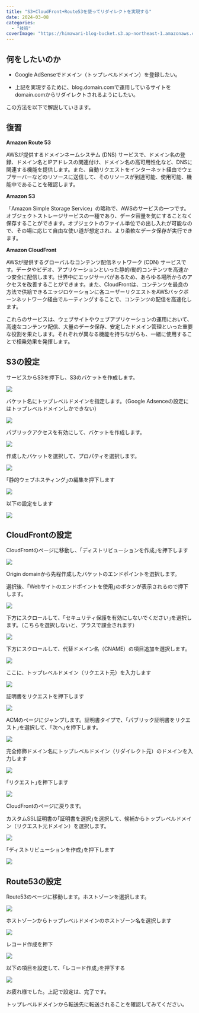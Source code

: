 ```yaml
---
title: "S3+CloudFront+Route53を使ってリダイレクトを実現する"
date: 2024-03-08
categories: 
  - "技術"
coverImage: "https://himawari-blog-bucket.s3.ap-northeast-1.amazonaws.com/posts/images/スクリーンショット-2024-02-11-20.13.00.jpg"
---
```


## 何をしたいのか

- Google AdSenseでドメイン（トップレベルドメイン）を登録したい。

- 上記を実現するために、blog.domain.comで運用しているサイトをdomain.comからリダイレクトされるようにしたい。

この方法を以下で解説していきます。

## 復習

**Amazon Route 53**

AWSが提供するドメインネームシステム (DNS) サービスで、ドメイン名の登録、ドメイン名とIPアドレスの関連付け、ドメイン名の高可用性化など、DNSに関連する機能を提供します。また、自動リクエストをインターネット経由でウェブサーバーなどのリソースに送信して、そのリソースが到達可能、使用可能、機能中であることを確認します。

**Amazon S3**

「Amazon Simple Storage Service」の略称で、AWSのサービスの一つです。オブジェクトストレージサービスの一種であり、データ容量を気にすることなく保存することができます。オブジェクトのファイル単位での出し入れが可能なので、その場に応じて自由な使い道が想定され、より柔軟なデータ保存が実行できます。

**Amazon CloudFront**

AWSが提供するグローバルなコンテンツ配信ネットワーク (CDN) サービスです。データやビデオ、アプリケーションといった静的/動的コンテンツを高速かつ安全に配信します。世界中にエッジサーバがあるため、あらゆる場所からのアクセスを改善することができます。また、CloudFrontは、コンテンツを最良の方法で供給できるエッジロケーションに各ユーザーリクエストをAWSバックボーンネットワーク経由でルーティングすることで、コンテンツの配信を高速化します。

これらのサービスは、ウェブサイトやウェブアプリケーションの運用において、高速なコンテンツ配信、大量のデータ保存、安定したドメイン管理といった重要な役割を果たします。それぞれが異なる機能を持ちながらも、一緒に使用することで相乗効果を発揮します。

## S3の設定

サービスからS3を押下し、S3のバケットを作成します。

![](https://himawari-blog-bucket.s3.ap-northeast-1.amazonaws.com/posts/images/01-1024x540-1.jpg)

バケット名にトップレベルドメインを指定します。（Google Adsenceの設定にはトップレベルドメインしかできない）

![](https://himawari-blog-bucket.s3.ap-northeast-1.amazonaws.com/posts/images/02-1-1024x804-1.jpg)

パブリックアクセスを有効にして、バケットを作成します。

![](https://himawari-blog-bucket.s3.ap-northeast-1.amazonaws.com/posts/images/03-748x1024-1.jpg)

作成したバケットを選択して、プロパティを選択します。

![](https://himawari-blog-bucket.s3.ap-northeast-1.amazonaws.com/posts/images/04-1024x483-1.jpg)

｢静的ウェブホスティング｣の編集を押下します

![](https://himawari-blog-bucket.s3.ap-northeast-1.amazonaws.com/posts/images/05-1024x538-1.jpg)

以下の設定をします

![](https://himawari-blog-bucket.s3.ap-northeast-1.amazonaws.com/posts/images/06-1024x533-1.jpg)

## CloudFrontの設定

CloudFrontのページに移動し、｢ディストリビューションを作成｣を押下します

![](https://himawari-blog-bucket.s3.ap-northeast-1.amazonaws.com/posts/images/07-1024x539-1.png)

Origin domainから先程作成したバケットのエンドポイントを選択します。

選択後、｢Webサイトのエンドポイントを使用｣のボタンが表示されるので押下します。

![](https://himawari-blog-bucket.s3.ap-northeast-1.amazonaws.com/posts/images/08-1024x733-1.jpg)

下方にスクロールして、｢セキュリティ保護を有効にしないでください｣を選択します。（こちらを選択しないと、プラスで課金されます）

![](https://himawari-blog-bucket.s3.ap-northeast-1.amazonaws.com/posts/images/09-1024x554-1.jpg)

下方にスクロールして、代替ドメイン名（CNAME）の項目追加を選択します。

![](https://himawari-blog-bucket.s3.ap-northeast-1.amazonaws.com/posts/images/10-1024x725-1.jpg)

ここに、トップレベルドメイン（リクエスト元）を入力します

![](https://himawari-blog-bucket.s3.ap-northeast-1.amazonaws.com/posts/images/11-1024x668-1.jpg)

証明書をリクエストを押下します

![](https://himawari-blog-bucket.s3.ap-northeast-1.amazonaws.com/posts/images/12-1024x928-1.jpg)

ACMのページにジャンプします。証明書タイプで、｢パブリック証明書をリクエスト｣を選択して、｢次へ｣を押下します。

![](https://himawari-blog-bucket.s3.ap-northeast-1.amazonaws.com/posts/images/13-1024x391-1.png)

完全修飾ドメイン名にトップレベルドメイン（リダイレクト元）のドメインを入力します

![](https://himawari-blog-bucket.s3.ap-northeast-1.amazonaws.com/posts/images/14-1024x585-1.jpg)

｢リクエスト｣を押下します

![](https://himawari-blog-bucket.s3.ap-northeast-1.amazonaws.com/posts/images/15-1024x500-1.jpg)

CloudFrontのページに戻ります。

カスタムSSL証明書の｢証明書を選択｣を選択して、候補からトップレベルドメイン（リクエスト元ドメイン）を選択します。

![](https://himawari-blog-bucket.s3.ap-northeast-1.amazonaws.com/posts/images/16-1024x928-1.jpg)

｢ディストリビューションを作成｣を押下します

![](https://himawari-blog-bucket.s3.ap-northeast-1.amazonaws.com/posts/images/17-1024x667-1.jpg)

## Route53の設定

Route53のページに移動します。ホストゾーンを選択します。

![](https://himawari-blog-bucket.s3.ap-northeast-1.amazonaws.com/posts/images/18-1024x500-1.jpg)

ホストゾーンからトップレベルドメインのホストゾーン名を選択します

![](https://himawari-blog-bucket.s3.ap-northeast-1.amazonaws.com/posts/images/19-1024x498-1.jpg)

レコード作成を押下

![](https://himawari-blog-bucket.s3.ap-northeast-1.amazonaws.com/posts/images/20-1024x348-1.jpg)

以下の項目を設定して、｢レコード作成｣を押下する

![](https://himawari-blog-bucket.s3.ap-northeast-1.amazonaws.com/posts/images/21-1024x624-1.jpg)

お疲れ様でした。上記で設定は、完了です。

トップレベルドメインから転送先に転送されることを確認してみてください。
